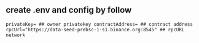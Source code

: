 ## create .env and config by follow

`
privateKey= ## owner privatekey
contractAddress= ## contract address
rpcUrl="https://data-seed-prebsc-1-s1.binance.org:8545" ## rpcURL network
`
